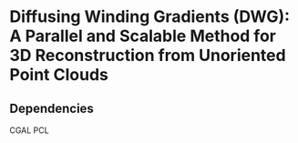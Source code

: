 # Diffusing Winding Gradients (DWG): A Parallel and Scalable Method for 3D Reconstruction from Unoriented Point Clouds
## Dependencies
  CGAL
  PCL
  
